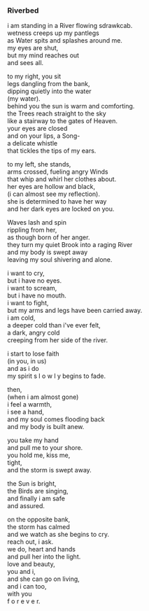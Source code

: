 ### Riverbed

i am standing in a River flowing sdrawkcab.<br/>
wetness creeps up my pantlegs<br/>
as Water spits and splashes around me.<br/>
my eyes are shut,<br/>
but my mind reaches out<br/>
and sees all.<br/>

to my right, you sit<br/>
legs dangling from the bank,<br/>
dipping quietly into the water<br/>
(my water).<br/>
behind you the sun is warm and comforting.<br/>
the Trees reach straight to the sky<br/>
like a stairway to the gates of Heaven.<br/>
your eyes are closed<br/>
and on your lips, a Song-<br/>
a delicate whistle<br/>
that tickles the tips of my ears.<br/>

to my left, she stands,<br/>
arms crossed, fueling angry Winds<br/>
that whip and whirl her clothes about.<br/>
her eyes are hollow and black,<br/>
(i can almost see my reflection).<br/>
she is determined to have her way<br/>
and her dark eyes are locked on you.<br/>

Waves lash and spin<br/>
rippling from her,<br/>
as though born of her anger.<br/>
they turn my quiet Brook into a raging River<br/>
and my body is swept away<br/>
leaving my soul shivering and alone.<br/>

i want to cry,<br/>
but i have no eyes.<br/>
i want to scream,<br/>
but i have no mouth.<br/>
i want to fight,<br/>
but my arms and legs have been carried away.<br/>
i am cold,<br/>
a deeper cold than i've ever felt,<br/>
a dark, angry cold<br/>
creeping from her side of the river.<br/>

i start to lose faith<br/>
(in you, in us)<br/>
and as i do<br/>
my spirit s l o w l y begins to fade.<br/>

then,<br/>
(when i am almost gone)<br/>
i feel a warmth,<br/>
i see a hand,<br/>
and my soul comes flooding back<br/>
and my body is built anew.<br/>

you take my hand<br/>
and pull me to your shore.<br/>
you hold me, kiss me,<br/>
tight,<br/>
and the storm is swept away.<br/>

the Sun is bright,<br/>
the Birds are singing,<br/>
and finally i am safe<br/>
and assured.<br/>

on the opposite bank,<br/>
the storm has calmed<br/>
and we watch as she begins to cry.<br/>
reach out, i ask.<br/>
we do, heart and hands<br/>
and pull her into the light.<br/>
love and beauty,<br/>
you and i,<br/>
and she can go on living,<br/>
and i can too,<br/>
with you<br/>
f o r e v e r.

